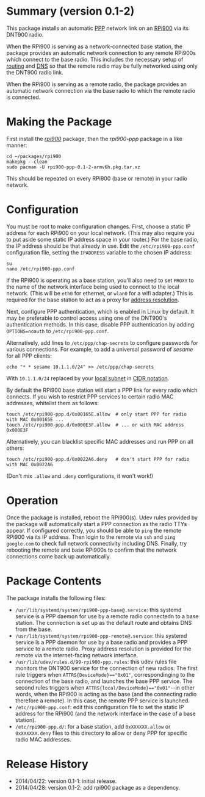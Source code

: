 Summary (version 0.1-2)
=======================

This package installs an automatic [PPP](http://en.wikipedia.org/wiki/Point-to-point_protocol) network link on an [RPi900](http://rpi900.com) via its DNT900 radio.

When the RPi900 is serving as a network-connected base station, the package provides an automatic network connection to any remote RPi900s which connect to the base radio. This includes the necessary setup of [routing](http://en.wikipedia.org/wiki/IP_forwarding) and [DNS](http://en.wikipedia.org/wiki/DNS) so that the remote radio may be fully networked using only the DNT900 radio link.

When the RPi900 is serving as a remote radio, the package provides an automatic network connection via the base radio to which the remote radio is connected.

Making the Package
==================

First install the [*rpi900*](../rpi900/) package, then the *rpi900-ppp* package in a like manner:

    cd ~/packages/rpi900
    makepkg --clean
    sudo pacman -U rpi900-ppp-0.1-2-armv6h.pkg.tar.xz

This should be repeated on every RPi900 (base or remote) in your radio network.

Configuration
=============

You must be root to make configuration changes. First, choose a static IP address for each RPi900 on your local network. (This may also require you to put aside some static IP address space in your router.) For the base radio, the IP address should be that already in use. Edit the `/etc/rpi900-ppp.conf` configuration file, setting the `IPADDRESS` variable to the chosen IP address:

    su
    nano /etc/rpi900-ppp.conf

If the RPi900 is operating as a base station, you'll also need to set `PROXY` to the name of the network interface being used to connect to the local network. (This will be `eth0` for ethernet, or `wlan0` for a wifi adapter.) This is required for the base station to act as a proxy for [address resolution](http://en.wikipedia.org/wiki/Proxy_ARP).

Next, configure PPP authentication, which is enabled in Linux by default. It may be preferable to control access using one of the DNT900's authentication methods. In this case, disable PPP authentication by adding `OPTIONS=noauth` to `/etc/rpi900-ppp.conf`.

Alternatively, add lines to `/etc/ppp/chap-secrets` to configure passwords for various connections. For example, to add a universal password of *sesame* for all PPP clients:

    echo "* * sesame 10.1.1.0/24" >> /etc/ppp/chap-secrets

With `10.1.1.0/24` replaced by your [local subnet](http://en.wikipedia.org/wiki/Subnetwork) in [CIDR notation](http://en.wikipedia.org/wiki/CIDR_notation#CIDR_notation).

By default the RPi900 base station will start a PPP link for every radio which connects. If you wish to restrict PPP services to certain radio MAC addresses, whitelist them as follows:

    touch /etc/rpi900-ppp.d/0x00165E.allow  # only start PPP for radio with MAC 0x00165E ...
    touch /etc/rpi900-ppp.d/0x000E3F.allow  # ... or with MAC address 0x000E3F

Alternatively, you can blacklist specific MAC addresses and run PPP on all others:

    touch /etc/rpi900-ppp.d/0x0022A6.deny   # don't start PPP for radio with MAC 0x0022A6

(Don't mix `.allow` and `.deny` configurations, it won't work!)

Operation
=========

Once the package is installed, reboot the RPi900(s). Udev rules provided by the package will automatically start a PPP connection as the radio TTYs appear. If configured correctly, you should be able to `ping` the remote RPi900 via its IP address. Then login to the remote via `ssh` and `ping google.com` to check full network connectivity including DNS. Finally, try rebooting the remote and base RPi900s to confirm that the network connections come back up automatically.

Package Contents
================

The package installs the following files:

* `/usr/lib/systemd/system/rpi900-ppp-base@.service`: this systemd service is a PPP daemon for use by a remote radio connectedn to a base station. The connection is set up as the default route and obtains DNS from the base.
* `/usr/lib/systemd/system/rpi900-ppp-remote@.service`: this systemd service is a PPP daemon for use by a base radio and provides a PPP service to a remote radio. Proxy address resolution is provided for the remote via the internet-facing network interface.
* `/usr/lib/udev/rules.d/99-rpi900-ppp.rules`: this udev rules file monitors the DNT900 service for the connection of new radios. The first rule triggers when `ATTRS{DeviceMode}=="0x01"`, correspondinging to the connection of the base radio, and launches the base PPP service. The second rules triggers when `ATTRS{local/DeviceMode}=="0x01"`--in other words, when the RPi900 is acting as the base (and the connecting radio therefore a remote). In this case, the remote PPP service is launched.
* `/etc/rpi900-ppp.conf`: edit this configuration file to set the static IP address for the RPi900 (and the network interface in the case of a base station).
* `/etc/rpi900-ppp.d/`: for a base station, add `0xXXXXXX.allow` or `0xXXXXXX.deny` files to this directory to allow or deny PPP for specific radio MAC addresses.

Release History
===============

* 2014/04/22: version 0.1-1: initial release.
* 2014/04/28: version 0.1-2: add rpi900 package as a dependency.
